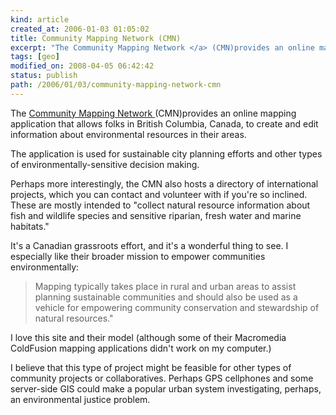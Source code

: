 ```yaml
---
kind: article
created_at: 2006-01-03 01:05:02
title: Community Mapping Network (CMN)
excerpt: "The Community Mapping Network </a> (CMN)provides an online mapping application that allows folks in British Columbia, Canada, to create and edit information about environmental resources in their areas."
tags: [geo]
modified_on: 2008-04-05 06:42:42
status: publish 
path: /2006/01/03/community-mapping-network-cmn
---
```


The <a href="http://www.shim.bc.ca/">Community Mapping Network </a> (CMN)provides an online mapping application that allows folks in British Columbia, Canada, to create and edit information about environmental resources in their areas. 

The application is used for sustainable city planning efforts and other types of environmentally-sensitive decision making. 

Perhaps more interestingly, the CMN also hosts a directory of international projects, which you can contact and volunteer with if you're so inclined. These are mostly intended to "collect natural resource information about fish and wildlife species and sensitive riparian, fresh water and marine habitats." 

It's a Canadian grassroots effort, and it's a wonderful thing to see. I especially like their broader mission to empower communities environmentally: 

<blockquote class="large">Mapping typically takes place in rural and urban areas to assist planning sustainable communities and should also be used as a vehicle for empowering community conservation and stewardship of natural resources."</blockquote>

I love this site and their model (although some of their Macromedia ColdFusion mapping applications didn't work on my computer.)

I believe that this type of project might be feasible for other types of community projects or collaboratives. Perhaps GPS cellphones and some server-side GIS could make a popular urban system investigating, perhaps, an environmental justice problem.